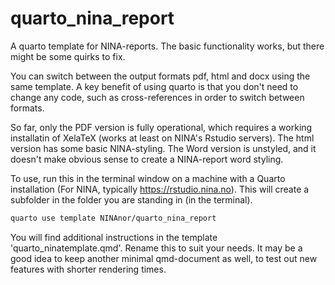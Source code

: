# quarto_nina_report
A quarto template for NINA-reports. The basic functionality works, but there might be some quirks to fix.

You can switch between the output formats pdf, html and docx using the same template. A key benefit of using quarto is that you don't need to change any code, such as cross-references in order to switch between formats.

So far, only the PDF version is fully operational, which requires a working installatin of XelaTeX (works at least on NINA's Rstudio servers). The html version has some basic NINA-styling. The Word version is unstyled, and it doesn't make obvious sense to create a NINA-report word styling.  

To use, run this in the terminal window on a machine with a Quarto installation (For NINA, typically https://rstudio.nina.no). This will create a subfolder in the folder you are standing in (in the terminal). 

```sh
quarto use template NINAnor/quarto_nina_report
```

You will find additional instructions in the template 'quarto_ninatemplate.qmd'. Rename this to suit your needs. It may be a good idea to keep another minimal qmd-document as well, to test out new features with shorter rendering times.

